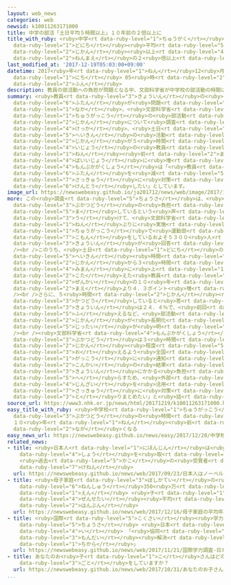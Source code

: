 ```yaml
---
layout: web_news
categories: web
newsid: k10011263171000
title: 中学の部活「土日平均５時間以上」１０年前の２倍以上に
title_with_ruby: <ruby>中学<rt data-ruby-level="1">ちゅうがく</rt></ruby>の<ruby>部活<rt data-ruby-level="3">ぶかつ</rt></ruby>「<ruby>土日<rt
  data-ruby-level="1">どにち</rt></ruby><ruby>平均<rt data-ruby-level="5">へいきん</rt></ruby>５<ruby>時間<rt
  data-ruby-level="2">じかん</rt></ruby><ruby>以上<rt data-ruby-level="4">いじょう</rt></ruby>」１０<ruby>年前<rt
  data-ruby-level="2">ねんまえ</rt></ruby>の２<ruby>倍以上<rt data-ruby-level="4">ばいいじょう</rt></ruby>に
last_modified_at: '2017-12-19T05:03:00+09:00'
datetime: 2017<ruby>年<rt data-ruby-level="1">ねん</rt></ruby>12<ruby>月<rt data-ruby-level="1">がつ</rt></ruby>19<ruby>日<rt
  data-ruby-level="1">にち</rt></ruby> 05<ruby>時<rt data-ruby-level="2">じ</rt></ruby>03<ruby>分<rt
  data-ruby-level="2">ふん</rt></ruby>
description: 教員の部活動への負担が問題となる中、文部科学省が中学校の部活動の時間について調査した結果、土日の平均の活動時間が５時間以上の教員が１０年前より２倍以上に増えていることがわかりました。文部科学省は「教員の負担を減らすため、早急に対策を検討したい」としています。
summary: <ruby>教員<rt data-ruby-level="3">きょういん</rt></ruby>の<ruby>部活動<rt data-ruby-level="3">ぶかつどう</rt></ruby>への<ruby>負担<rt
  data-ruby-level="6">ふたん</rt></ruby>が<ruby>問題<rt data-ruby-level="3">もんだい</rt></ruby>となる<ruby>中<rt
  data-ruby-level="1">なか</rt></ruby>、<ruby>文部科学省<rt data-ruby-level="4">もんぶかがくしょう</rt></ruby>が<ruby>中学校<rt
  data-ruby-level="1">ちゅうがっこう</rt></ruby>の<ruby>部活動<rt data-ruby-level="3">ぶかつどう</rt></ruby>の<ruby>時間<rt
  data-ruby-level="2">じかん</rt></ruby>について<ruby>調査<rt data-ruby-level="5">ちょうさ</rt></ruby>した<ruby>結果<rt
  data-ruby-level="4">けっか</rt></ruby>、<ruby>土日<rt data-ruby-level="1">どにち</rt></ruby>の<ruby>平均<rt
  data-ruby-level="5">へいきん</rt></ruby>の<ruby>活動<rt data-ruby-level="3">かつどう</rt></ruby><ruby>時間<rt
  data-ruby-level="2">じかん</rt></ruby>が５<ruby>時間<rt data-ruby-level="2">じかん</rt></ruby><ruby>以上<rt
  data-ruby-level="4">いじょう</rt></ruby>の<ruby>教員<rt data-ruby-level="3">きょういん</rt></ruby>が１０<ruby>年<rt
  data-ruby-level="1">ねん</rt></ruby><ruby>前<rt data-ruby-level="2">まえ</rt></ruby>より２<ruby>倍以上<rt
  data-ruby-level="4">ばいいじょう</rt></ruby>に<ruby>増<rt data-ruby-level="5">ふ</rt></ruby>えていることがわかりました。<ruby>文部科学省<rt
  data-ruby-level="4">もんぶかがくしょう</rt></ruby>は「<ruby>教員<rt data-ruby-level="3">きょういん</rt></ruby>の<ruby>負担<rt
  data-ruby-level="6">ふたん</rt></ruby>を<ruby>減<rt data-ruby-level="5">へ</rt></ruby>らすため、<ruby>早急<rt
  data-ruby-level="7">さっきゅう</rt></ruby>に<ruby>対策<rt data-ruby-level="6">たいさく</rt></ruby>を<ruby>検討<rt
  data-ruby-level="6">けんとう</rt></ruby>したい」としています。
image_url: https://newswebeasy.github.io/ja201712/news/web/image/2017/12/19/K10011263171_1712182131_1712190503_01_02.jpg
more: この<ruby>調査<rt data-ruby-level="5">ちょうさ</rt></ruby>は、<ruby>教員<rt data-ruby-level="3">きょういん</rt></ruby>の<ruby>部活動<rt
  data-ruby-level="3">ぶかつどう</rt></ruby>の<ruby>負担<rt data-ruby-level="6">ふたん</rt></ruby>が<ruby>増<rt
  data-ruby-level="5">ま</rt></ruby>しているという<ruby>声<rt data-ruby-level="2">こえ</rt></ruby>を<ruby>受<rt
  data-ruby-level="3">う</rt></ruby>けて、<ruby>文部科学省<rt data-ruby-level="4">もんぶかがくしょう</rt></ruby>が１０<ruby>年<rt
  data-ruby-level="1">ねん</rt></ruby>ぶりに<ruby>実施<rt data-ruby-level="7">じっし</rt></ruby>し、<ruby>中学校<rt
  data-ruby-level="1">ちゅうがっこう</rt></ruby>で<ruby>運動部<rt data-ruby-level="3">うんどうぶ</rt></ruby>の<ruby>顧問<rt
  data-ruby-level="7">こもん</rt></ruby>をしているおよそ５３００<ruby>人<rt data-ruby-level="1">にん</rt></ruby>の<ruby>教員<rt
  data-ruby-level="3">きょういん</rt></ruby>が<ruby>回答<rt data-ruby-level="2">かいとう</rt></ruby>しました。<br
  /><br />このうち、<ruby>土日<rt data-ruby-level="1">どにち</rt></ruby>の<ruby>部活動<rt data-ruby-level="3">ぶかつどう</rt></ruby>の<ruby>平均<rt
  data-ruby-level="5">へいきん</rt></ruby><ruby>時間<rt data-ruby-level="2">じかん</rt></ruby>が２<ruby>時間<rt
  data-ruby-level="2">じかん</rt></ruby>から３<ruby>時間<rt data-ruby-level="2">じかん</rt></ruby><ruby>未満<rt
  data-ruby-level="4">みまん</rt></ruby>に<ruby>上<rt data-ruby-level="1">のぼ</rt></ruby>ると<ruby>答<rt
  data-ruby-level="2">こた</rt></ruby>えた<ruby>教員<rt data-ruby-level="3">きょういん</rt></ruby>は１５．９％で、<ruby>前回<rt
  data-ruby-level="2">ぜんかい</rt></ruby>の１０<ruby>年<rt data-ruby-level="1">ねん</rt></ruby><ruby>前<rt
  data-ruby-level="2">まえ</rt></ruby>より４．３ポイント<ruby>増<rt data-ruby-level="5">ふ</rt></ruby>えました。<br
  /><br />さらに、５<ruby>時間<rt data-ruby-level="2">じかん</rt></ruby><ruby>以上<rt data-ruby-level="4">いじょう</rt></ruby><ruby>活動<rt
  data-ruby-level="3">かつどう</rt></ruby>していると<ruby>答<rt data-ruby-level="2">こた</rt></ruby>えた<ruby>教員<rt
  data-ruby-level="3">きょういん</rt></ruby>は２４．４％で、<ruby>前回<rt data-ruby-level="2">ぜんかい</rt></ruby>より１３．３ポイント<ruby>増<rt
  data-ruby-level="5">ふ</rt></ruby>えるなど、<ruby>部活動<rt data-ruby-level="3">ぶかつどう</rt></ruby>の<ruby>時間<rt
  data-ruby-level="2">じかん</rt></ruby>が<ruby>長期化<rt data-ruby-level="3">ちょうきか</rt></ruby>している<ruby>実態<rt
  data-ruby-level="5">じったい</rt></ruby>が<ruby>明<rt data-ruby-level="2">あき</rt></ruby>らかになりました。<br
  /><br /><ruby>文部科学省<rt data-ruby-level="4">もんぶかがくしょう</rt></ruby>は、<ruby>土日<rt data-ruby-level="1">どにち</rt></ruby>の<ruby>部活動<rt
  data-ruby-level="3">ぶかつどう</rt></ruby>は３<ruby>時間<rt data-ruby-level="2">じかん</rt></ruby>から４<ruby>時間<rt
  data-ruby-level="2">じかん</rt></ruby><ruby>程度<rt data-ruby-level="5">ていど</rt></ruby>で<ruby>終<rt
  data-ruby-level="3">お</rt></ruby>えるよう<ruby>全国<rt data-ruby-level="3">ぜんこく</rt></ruby>の<ruby>学校<rt
  data-ruby-level="1">がっこう</rt></ruby>に<ruby>通知<rt data-ruby-level="2">つうち</rt></ruby>していて、<ruby>今回<rt
  data-ruby-level="2">こんかい</rt></ruby>の<ruby>結果<rt data-ruby-level="4">けっか</rt></ruby>について「<ruby>教員<rt
  data-ruby-level="3">きょういん</rt></ruby>にかかる<ruby>負担<rt data-ruby-level="6">ふたん</rt></ruby>を<ruby>減<rt
  data-ruby-level="5">へ</rt></ruby>らすため、<ruby>外部<rt data-ruby-level="3">がいぶ</rt></ruby>の<ruby>人材<rt
  data-ruby-level="4">じんざい</rt></ruby>を<ruby>活用<rt data-ruby-level="2">かつよう</rt></ruby>するなど<ruby>早急<rt
  data-ruby-level="7">さっきゅう</rt></ruby>に<ruby>対策<rt data-ruby-level="6">たいさく</rt></ruby>を<ruby>取<rt
  data-ruby-level="3">と</rt></ruby>りまとめたい」と<ruby>話<rt data-ruby-level="2">はな</rt></ruby>しています。
source_url: https://www3.nhk.or.jp/news/html/20171219/k10011263171000.html
easy_title_with_ruby: <ruby>中学校<rt data-ruby-level="1">ちゅうがっこう</rt></ruby>の<ruby>部活動<rt
  data-ruby-level="3">ぶかつどう</rt></ruby>の<ruby>時間<rt data-ruby-level="2">じかん</rt></ruby>
  １０<ruby>年<rt data-ruby-level="1">ねん</rt></ruby><ruby>前<rt data-ruby-level="2">まえ</rt></ruby>より<ruby>長<rt
  data-ruby-level="2">なが</rt></ruby>くなる
easy_news_url: https://newswebeasy.github.io/news/easy/2017/12/20/中学校の部活動の時間-10年前より長くなる
related_news:
- title: <ruby>日本人<rt data-ruby-level="1">にほんじん</rt></ruby>は<ruby>ノーベル<rt data-ruby-level="4">のーべる</rt></ruby><ruby>賞<rt
    data-ruby-level="4">しょう</rt></ruby>を<ruby>取<rt data-ruby-level="3">と</rt></ruby>れなくなる？
    <ruby>過去<rt data-ruby-level="5">かこ</rt></ruby>の<ruby>受賞者<rt data-ruby-level="4">じゅしょうしゃ</rt></ruby>が<ruby>懸念<rt
    data-ruby-level="7">けねん</rt></ruby>
  url: https://newswebeasy.github.io/news/web/2017/09/23/日本人はノーベル賞を取れなくなる-過去の受賞者が懸念
- title: <ruby>母子家庭<rt data-ruby-level="3">ぼしかてい</rt></ruby>の<ruby>平均<rt data-ruby-level="5">へいきん</rt></ruby><ruby>年収<rt
    data-ruby-level="6">ねんしゅう</rt></ruby>350<ruby>万<rt data-ruby-level="2">まん</rt></ruby><ruby>円<rt
    data-ruby-level="1">えん</rt></ruby> <ruby>子<rt data-ruby-level="1">こ</rt></ruby>どもいる<ruby>全世帯<rt
    data-ruby-level="4">ぜんせたい</rt></ruby><ruby>平均<rt data-ruby-level="5">へいきん</rt></ruby>の<ruby>半分<rt
    data-ruby-level="2">はんぶん</rt></ruby>
  url: https://newswebeasy.github.io/news/web/2017/12/16/母子家庭の平均年収350万円-子どもいる全世帯平均の半分
- title: <ruby>国際<rt data-ruby-level="5">こくさい</rt></ruby><ruby>学力<rt data-ruby-level="1">がくりょく</rt></ruby><ruby>調査<rt
    data-ruby-level="5">ちょうさ</rt></ruby> <ruby>日本<rt data-ruby-level="1">にっぽん</rt></ruby>は２<ruby>位<rt
    data-ruby-level="4">い</rt></ruby> 「<ruby>協同<rt data-ruby-level="4">きょうどう</rt></ruby>して<ruby>問題<rt
    data-ruby-level="3">もんだい</rt></ruby><ruby>解決<rt data-ruby-level="5">かいけつ</rt></ruby>する<ruby>力<rt
    data-ruby-level="1">ちから</rt></ruby>」
  url: https://newswebeasy.github.io/news/web/2017/11/21/国際学力調査-日本は2位-協同して問題解決する力
- title: あなたのお<ruby>子<rt data-ruby-level="1">こ</rt></ruby>さんはどのくらい<ruby>習<rt data-ruby-level="3">なら</rt></ruby>い<ruby>事<rt
    data-ruby-level="3">ごと</rt></ruby>をしていますか？
  url: https://newswebeasy.github.io/news/web/2017/10/31/あなたのお子さんはどのくらい習い事をしていますか
...
```

